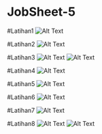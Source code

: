 # JobSheet-5
#Latihan1
![Alt Text](https://github.com/lethanfadlil/JobSheet-5/blob/master/Jobs%20Sheet%205%20-%20Word%2022_08_2019%2021_16_58.png)

#Latihan2
![Alt Text](https://github.com/lethanfadlil/JobSheet-5/blob/master/latihan%202.png)

#Latihan3
![Alt Text](https://github.com/lethanfadlil/JobSheet-5/blob/master/latihan%203.png)
![Alt Text](https://github.com/lethanfadlil/JobSheet-5/blob/master/JobsSheet%20Operator%20Latihan%203%20-%20Word%2022_08_2019%2021_03_19.png)

#Latihan4
![Alt Text](https://github.com/lethanfadlil/JobSheet-5/blob/master/JobSheet%20Operator%20Latihan%204%20-%20Word%2022_08_2019%2019_54_04.png)

#Latihan5
![Alt Text](https://github.com/lethanfadlil/JobSheet-5/blob/master/JobSheet%20Operator%20Latihan%206%20-%20Word%2022_08_2019%2019_55_48.png)

#Latihan6
![Alt Text](https://github.com/lethanfadlil/JobSheet-5/blob/master/JobSheet%20Operator%20Latihan%206%20-%20Word%2022_08_2019%2019_55_48.png)

#Latihan7
![Alt Text](https://github.com/lethanfadlil/JobSheet-5/blob/master/latihan%207.png)

#Latihan8
![Alt Text](https://github.com/lethanfadlil/JobSheet-5/blob/master/latihan%208.png)
![Alt Text](https://github.com/lethanfadlil/JobSheet-5/blob/master/JobSheet%20Operator%20Latihan%208.png)
